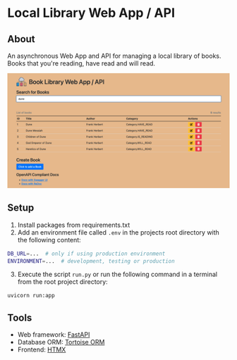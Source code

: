 # Local Library Web App / API

## About

An asynchronous Web App and API for managing a local library of books. Books that you're reading, have read and
will read.

![Index page of the website](assets/website.png?raw=true "Local Library index page")

## Setup

1. Install packages from requirements.txt
2. Add an environment file called `.env` in the projects root directory with the following content:

```sh
DB_URL=...  # only if using production environment
ENVIRONMENT=...  # development, testing or production
```

3. Execute the script `run.py` or run the following command in a terminal from the root project directory:

```sh
uvicorn run:app
```

## Tools

- Web framework: [FastAPI][fastapi]
- Database ORM: [Tortoise ORM][tortoise-orm]
- Frontend: [HTMX][htmx]

[fastapi]: https://fastapi.tiangolo.com/
[tortoise-orm]: https://tortoise-orm.readthedocs.io/
[htmx]: https://htmx.org/
